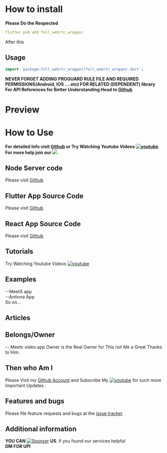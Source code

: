 # How to install
**Please Do the Respected** 
```yaml
flutter pub add full_webrtc_wrapper
``` 
After this
## Usage
```dart
import 'package:full_webrtc_wrapper/full_webrtc_wrapper.dart';
```
**NEVER FORGET ADDING PROGUARD RULE FILE AND REQUIRED PERMISSIONS(Android, IOS ....etc) FOR RELATED (DEPENDENT) library**<br>
**For API References for Better Understanding Head to [Github](https://github.com/manishmg3994/meeting_flutter_app)**
# Preview

# How to Use 
**For detailed Info visit [Github](https://github.com/manishmg3994) or Try Watching Youtube Videos <a href="https://www.youtube.com/channel/UC1WAYyCbaUTY1nR_LV1Qiag?sub_confirmation=1">
[![youtube](https://img.shields.io/badge/-Antinna-313131?style=flat-square&labelColor=313131&logo=youtube&logoColor=red&color=313131)](https://www.youtube.com/channel/UC1WAYyCbaUTY1nR_LV1Qiag)
  </a>**<br>
**For more help join our <a href = "https://t.me/AntinnaYT"><img src="https://img.shields.io/endpoint?style=social&url=https%3A%2F%2Frunkit.io%2Fdamiankrawczyk%2Ftelegram-badge%2Fbranches%2Fmaster%3Furl%3Dhttps%3A%2F%2Ft.me%2FAntinnaYT" target="_blank"></a>**










<!-- 
This README describes the package. If you publish this package to pub.dev,
this README's contents appear on the landing page for your package.

For information about how to write a good package README, see the guide for
[writing package pages](https://dart.dev/guides/libraries/writing-package-pages). 

For general information about developing packages, see the Dart guide for
[creating packages](https://dart.dev/guides/libraries/create-library-packages)
and the Flutter guide for
[developing packages and plugins](https://flutter.dev/developing-packages). 
-->
## Node Server code
Please visit [Github](https://github.com/manishmg3994/Signaling_Server) 
## Flutter App  Source Code
Please visit [Github](https://github.com/manishmg3994/meeting_flutter_app) 
## React  App  Source Code
Please visit [Github](https://github.com/manishmg3994/meeting_React_app) 
## Tutorials
 Try Watching Youtube Videos <a href="https://www.youtube.com/channel/UC1WAYyCbaUTY1nR_LV1Qiag?sub_confirmation=1">
[![youtube](https://img.shields.io/badge/-Antinna-313131?style=flat-square&labelColor=313131&logo=youtube&logoColor=red&color=313131)](https://www.youtube.com/channel/UC1WAYyCbaUTY1nR_LV1Qiag)

## Examples
--MeetX app <br>
--Antinna  App <br>
So on...
## Articles

## Belongs/Owner
-- Meetx video app Owner is the Real Owner for This not Me a Great Thanks to Him.
## Then who Am I
Please Visit my  [Github Account](https://github.com/manishmg3994) and Subscribe My <a href="https://www.youtube.com/channel/UC1WAYyCbaUTY1nR_LV1Qiag?sub_confirmation=1">
[![youtube](https://img.shields.io/badge/-Antinna-313131?style=flat-square&labelColor=313131&logo=youtube&logoColor=red&color=313131)](https://www.youtube.com/channel/UC1WAYyCbaUTY1nR_LV1Qiag) for such more Important Updates .


## Features and bugs

Please file feature requests and bugs at the [issue tracker][tracker].

[tracker]: https://github.com/manishmg3994/full_webrtc_wrapper/issues






## Additional information
**YOU CAN** <a href="https://github.com/sponsors/Manishmg3994" target="_blank"> ![Sponser](https://img.shields.io/badge/sponsor-30363D?style=for-the-badge&logo=GitHub-Sponsors&logoColor=#white)</a> **US**.
if you found our services helpful<br>
**DM FOR UPI**

